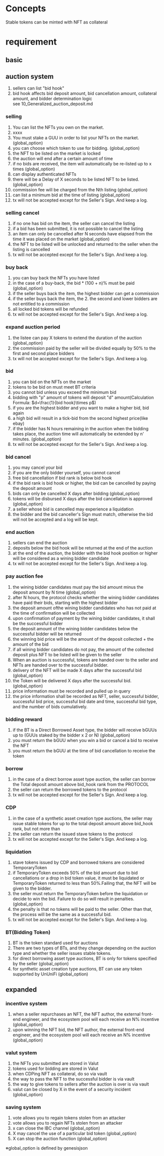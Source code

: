 # Concepts
Stable tokens can be minted with NFT as collateral

# requirement

## basic

## auction system
1. sellers can list "bid hook"
1. bid hook affects bid deposit amount, bid cancellation amount, collateral amount, and bidder determination logic  
  see 10_Generalized_auction_deposit.md
### selling 
1. You can list the NFTs you own on the market.
1. xxxx
1. You must stake a GUU in order to list your NFTs on the market.  (global_option)
1. you can choose which token to use for bidding.  (global_option)
1. the NFT to be listed on the market is locked
1. the auction will end after a certain amount of time
1. if no bids are received, the item will automatically be re-listed up to x times (global_option)
1. can display authenticated NFTs
1. there will be a Delay of X seconds to be listed NFT to be listed.(global_option)
1. commission fee will be charged from the Nth listing (global_option)
1. can list a minimum bid at the time of listing (global_option)
1. tx will not be accepted except for the Seller's Sign. And keep a log.

### selling cancel
1. if no one has bid on the item, the seller can cancel the listing
1. if a bid has been submitted, it is not possible to cancel the listing
1. an item can only be cancelled after N seconds have elapsed from the time it was placed on the market (global_option)
1. the NFT to be listed will be unlocked and returned to the seller when the listing is cancelled
1. tx will not be accepted except for the Seller's Sign. And keep a log.

### buy back
1. you can buy back the NFTs you have listed
1. in the case of a buy-back, the bid * (100 + n)% must be paid (global_option)
1. if the seller buys back the item, the highest bidder can get a commission
1. if the seller buys back the item, the 2. the second and lower bidders are not entitled to a commission
1. all locked bid tokens will be refunded
1. tx will not be accepted except for the Seller's Sign. And keep a log.

### expand auction period
1. the listee can pay X tokens to extend the duration of the auction (global_option)
1. the commission paid by the seller will be divided equally by 50% to the first and second place bidders
1. tx will not be accepted except for the Seller's Sign. And keep a log.

### bid
1. you can bid on the NFTs on the market
1. tokens to be bid on must meet BT criteria
1. you cannot bid unless you exceed the minimum bid
1. bidding with "p" amount of tokens will deposit "d" amount(Calculation Formula: $d=\frac{1}{bid hook}\times p$)
1. if you are the highest bidder and you want to make a higher bid, bid again
1. a high bid will result in a tick-bid from the second highest price(like ebay)
1. if the bidder has N hours remaining in the auction when the bidding takes place, the auction time will automatically be extended by n' minutes.  (global_option)
1. tx will not be accepted except for the Seller's Sign. And keep a log.

### bid cancel
1. you may cancel your bid
1. if you are the only bidder yourself, you cannot cancel
1. free bid cancellation if bid rank is below bid hook
1. if the bid rank is bid hook or higher, the bid can be cancelled by paying the deposit amount
1. bids can only be cancelled X days after bidding (global_option)
1. tokens will be disbursed X days after the bid cancellation is approved (global_option)
1. a seller whose bid is cancelled may experience a liquidation
1. the bidder and the bid canceller's Sign must match, otherwise the bid will not be accepted and a log will be kept.

### end auction
1. sellers can end the auction
1. deposits below the bid hook will be returned at the end of the auction
1. at the end of the auction, the bidder with the bid hook position or higher will be considered as a wining bidder candidate
1. tx will not be accepted except for the Seller's Sign. And keep a log.

### pay auction fee
1. the wining bidder candidates must pay the bid amount minus the deposit amount by N time (global_option)
1. after N hours, the protocol checks whether the wining bidder candidates  have paid their bids, starting with the highest bidder
1. the deposit amount ofthe wining bidder candidates who has not paid at the time of confirmation will be collected
1. upon confirmation of payment by the wining bidder candidates, it shall be the successful bidder
1. the deposit amount of the wining bidder candidates below the successful bidder will be returned
1. the winning bid price will be the amount of the deposit collected + the amount of the bid
1. if all wining bidder candidates do not pay, the amount of the collected deposit plus NFT to be listed will be given to the seller
1. When an auction is successful, tokens are handed over to the seller and NFTs are handed over to the successful bidder.
1. delivery of the NFT will be made X days after the successful bid (global_option)
1. the Token will be delivered X days after the successful bid.  (global_option)
1. price information must be recorded and pulled up in query
1. the price information shall be recorded as NFT, seller, successful bidder, successful bid price, successful bid date and time, successful bid type, and the number of bids cumulatively.

### bidding reward
1. if the BT is a Direct Borrowed Asset type, the bidder will receive bGUUs up to (GUUs staked by the bidder x 2 or N) (global_option)
1. you must return the bGUU when you win a bid or cancel a bid to receive the NFT
1. you must return the bGUU at the time of bid cancellation to receive the token

### borrow
1. in the case of a direct borrow asset type auction, the seller can borrow the Total deposit amount above bid_hook rank from the PROTOCOL
1. the seller can return the borrowed tokens to the protocol
1. tx will not be accepted except for the Seller's Sign. And keep a log.

### CDP
1. in the case of a synthetic asset creation type auctions, the seller may issue stable tokens for up to the total deposit amount above bid_hook rank, but not more than
1. the seller can return the issued stave tokens to the protocol
1. tx will not be accepted except for the Seller's Sign. And keep a log.

### liquidation
1. stave tokens issued by CDP and borrowed tokens are considered TemporaryToken
1. if TemporaryToken exceeds 50% of the bid amount due to bid cancellations or a drop in bid token value, it must be liquidated or TemporaryToken returned to less than 50%.Failing that, the NFT will be given to the bidder.
1. the seller must return the TemporaryToken before the liquidation or decide to win the bid. Failure to do so will result in penalties.  (global_option)
1. the penalty is that no tokens will be paid to the seller. Other than that, the process will be the same as a successful bid.
1. tx will not be accepted except for the Seller's Sign. And keep a log.

### BT(Bidding Token)
1. BT is the token standard used for auctions
1. There are two types of BTs, and they change depending on the auction type and whether the seller issues stable tokens.
1. for direct borrowing asset type auctions, BT is only for tokens specified by the seller (global_option)
1. for synthetic asset creation type auctions, BT can use any token supported by UnUniFi (global_option)


## expanded

### incentive system
1. when a seller repurchases an NFT, the NFT author, the external front-end engineer, and the ecosystem pool will each receive an N% incentive (global_option)
1. upon winning the NFT bid, the NFT author, the external front-end engineer, and the ecosystem pool will each receive an N% incentive (global_option)

### valut system
1. the NFTs you submitted are stored in Valut
1. tokens used for bidding are stored in Valut
1. when CDPing NFT as collateral, do so via vault
1. the way to pass the NFT to the successful bidder is via vault
1. the way to give tokens to sellers after the auction is over is via vault
1. valut can be closed by X in the event of a security incident (global_option)

### saving system
1. vote allows you to regain tokens stolen from an attacker
1. vote allows you to regain NFTs stolen from an attacker
1. x can close the IBC channel (global_option)
1. X may cancel the use of a particular bid token (global_option)
1. X can stop the auction function (global_option)


※global_option is defined by genesisjson 